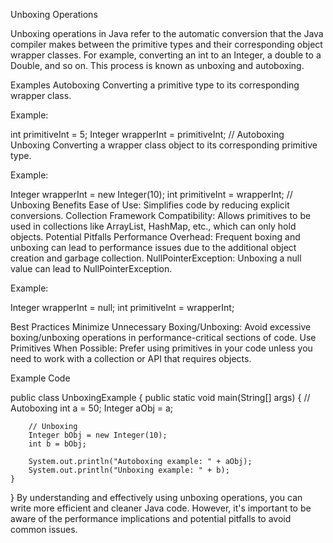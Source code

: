 Unboxing Operations

Unboxing operations in Java refer to the automatic conversion that the Java compiler makes between the primitive types and their corresponding object wrapper classes. For example, converting an int to an Integer, a double to a Double, and so on. This process is known as unboxing and autoboxing.

Examples
Autoboxing
Converting a primitive type to its corresponding wrapper class.

Example:

int primitiveInt = 5;
Integer wrapperInt = primitiveInt; // Autoboxing
Unboxing
Converting a wrapper class object to its corresponding primitive type.

Example:

Integer wrapperInt = new Integer(10);
int primitiveInt = wrapperInt; // Unboxing
Benefits
Ease of Use: Simplifies code by reducing explicit conversions.
Collection Framework Compatibility: Allows primitives to be used in collections like ArrayList, HashMap, etc., which can only hold objects.
Potential Pitfalls
Performance Overhead: Frequent boxing and unboxing can lead to performance issues due to the additional object creation and garbage collection.
NullPointerException: Unboxing a null value can lead to NullPointerException.

Example:

Integer wrapperInt = null;
int primitiveInt = wrapperInt;

Best Practices
Minimize Unnecessary Boxing/Unboxing: Avoid excessive boxing/unboxing operations in performance-critical sections of code.
Use Primitives When Possible: Prefer using primitives in your code unless you need to work with a collection or API that requires objects.

Example Code

public class UnboxingExample {
    public static void main(String[] args) {
        // Autoboxing
        int a = 50;
        Integer aObj = a;
        
        // Unboxing
        Integer bObj = new Integer(10);
        int b = bObj;

        System.out.println("Autoboxing example: " + aObj);
        System.out.println("Unboxing example: " + b);
    }
}
By understanding and effectively using unboxing operations, you can write more efficient and cleaner Java code. However, it's important to be aware of the performance implications and potential pitfalls to avoid common issues.

